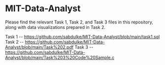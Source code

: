 # MIT-Data-Analyst

Please find the relevant Task 1, Task 2, and Task 3 files in this repository, along with data visualizations prepared in Task 2.

Task 1 --  https://github.com/sabdulke/MIT-Data-Analyst/blob/main/task1.sql
Task 2 -- https://github.com/sabdulke/MIT-Data-Analyst/blob/main/Task%202.pdf
Task 3 -- https://github.com/sabdulke/MIT-Data-Analyst/blob/main/Task%203%20Code%20Sample.c

